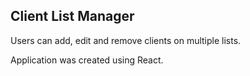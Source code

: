 ## Client List Manager

Users can add, edit and remove clients on multiple lists. 

Application was created using React.
